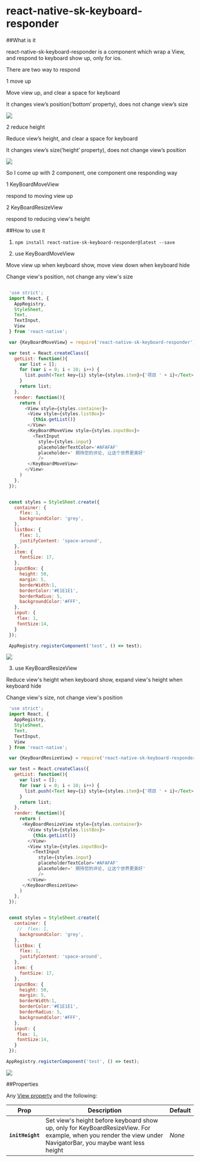 # react-native-sk-keyboard-responder

##What is it

react-native-sk-keyboard-responder is a component which wrap a View, and respond to keyboard show up, only for ios.

There are two way to respond

1 move up

Move view up, and clear a space for keyboard

It changes view’s position(‘bottom’ property), does not change view’s size

![](https://raw.githubusercontent.com/shigebeyond/react-native-sk-keyboard-responder/master/apply-move-up.gif)

2 reduce height

Reduce view’s height, and clear a space for keyboard

It changes view’s size(‘height’ property), does not change view’s position

![](https://raw.githubusercontent.com/shigebeyond/react-native-sk-keyboard-responder/master/apply-reduce-height.gif)

So I come up with 2 component, one component one responding way

1 KeyBoardMoveView

respond to moving view up

2 KeyBoardResizeView

respond to reducing view's height

##How to use it

1. `npm install react-native-sk-keyboard-responder@latest --save`

2. use KeyBoardMoveView

Move view up when keyboard show, move view down when keyboard hide

Change view's position, not change any view's size

```javascript

 'use strict';
 import React, {
   AppRegistry,
   StyleSheet,
   Text,
   TextInput,
   View
 } from 'react-native';

 var {KeyBoardMoveView} = require('react-native-sk-keyboard-responder');

 var test = React.createClass({
   getList: function(){
     var list = [];
     for (var i = 0; i < 10; i++) {
       list.push(<Text key={i} style={styles.item}>{'项目 ' + i}</Text>)
     }
     return list;
   },
   render: function(){
     return (
       <View style={styles.container}>
        <View style={styles.listBox}>
          {this.getList()}
        </View>
        <KeyBoardMoveView style={styles.inputBox}>
          <TextInput
            style={styles.input}
            placeholderTextColor='#AFAFAF'
            placeholder=' 期待您的评论, 让这个世界更美好'
            />
        </KeyBoardMoveView>
       </View>
     )
   },
 });


 const styles = StyleSheet.create({
   container: {
     flex: 1,
     backgroundColor: 'grey',
   },
   listBox: {
     flex: 1,
     justifyContent: 'space-around',
   },
   item: {
     fontSize: 17,
   },
   inputBox: {
     height: 50,
     margin: 5,
     borderWidth:1,
     borderColor:'#E1E1E1',
     borderRadius: 5,
     backgroundColor:'#FFF',
   },
   input: {
    flex: 1,
    fontSize:14,
   }
 });

 AppRegistry.registerComponent('test', () => test);

```
![](https://raw.githubusercontent.com/shigebeyond/react-native-sk-keyboard-responder/master/demo-move-up.gif)

3. use KeyBoardResizeView

Reduce view's height when keyboard show, expand view's height when keyboard hide

Change view's size, not change view's position

```javascript
 'use strict';
 import React, {
   AppRegistry,
   StyleSheet,
   Text,
   TextInput,
   View
 } from 'react-native';

 var {KeyBoardResizeView} = require('react-native-sk-keyboard-responder');

 var test = React.createClass({
   getList: function(){
     var list = [];
     for (var i = 0; i < 10; i++) {
       list.push(<Text key={i} style={styles.item}>{'项目 ' + i}</Text>)
     }
     return list;
   },
   render: function(){
     return (
      <KeyBoardResizeView style={styles.container}>
        <View style={styles.listBox}>
          {this.getList()}
        </View>
        <View style={styles.inputBox}>
          <TextInput
            style={styles.input}
            placeholderTextColor='#AFAFAF'
            placeholder=' 期待您的评论, 让这个世界更美好'
            />
        </View>
      </KeyBoardResizeView>
     )
   },
 });


 const styles = StyleSheet.create({
   container: {
    //  flex: 1,
     backgroundColor: 'grey',
   },
   listBox: {
     flex: 1,
     justifyContent: 'space-around',
   },
   item: {
     fontSize: 17,
   },
   inputBox: {
     height: 50,
     margin: 5,
     borderWidth:1,
     borderColor:'#E1E1E1',
     borderRadius: 5,
     backgroundColor:'#FFF',
   },
   input: {
    flex: 1,
    fontSize:14,
   }
 });

AppRegistry.registerComponent('test', () => test);

```
![](https://raw.githubusercontent.com/shigebeyond/react-native-sk-keyboard-responder/master/demo-reduce-height.gif)

##Properties

Any [View property](http://facebook.github.io/react-native/docs/view.html) and the following:

| Prop | Description | Default |
|---|---|---|
|**`initHeight`**|Set view's height before keyboard show up, only for KeyBoardResizeView. For example, when you render the view under NavigatorBar, you maybe want less height |*None*|

